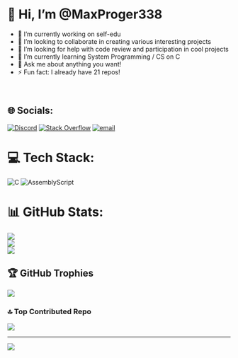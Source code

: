 # 👋 Hi, I’m @MaxProger338

- 🔭 I’m currently working on self-edu<br>
- 👯 I’m looking to collaborate in creating various interesting projects<br>
- 🤝 I’m looking for help with code review and participation in cool projects<br>
- 🌱 I’m currently learning System Programming / CS on C<br>
- 💬 Ask me about anything you want!<br>
- ⚡ Fun fact: I already have 21 repos!<br>
<br>

## 🌐 Socials:
[![Discord](https://img.shields.io/badge/Discord-%237289DA.svg?logo=discord&logoColor=white)](https://discord.gg/...) [![Stack Overflow](https://img.shields.io/badge/-Stackoverflow-FE7A16?logo=stack-overflow&logoColor=white)](https://stackoverflow.com/users/28635016) [![email](https://img.shields.io/badge/Email-D14836?logo=gmail&logoColor=white)](mailto:maxproger338@mail.ru) 

# 💻 Tech Stack:
![C](https://img.shields.io/badge/c-%2300599C.svg?style=for-the-badge&logo=c&logoColor=white) ![AssemblyScript](https://img.shields.io/badge/assembly%20script-%23000000.svg?style=for-the-badge&logo=assemblyscript&logoColor=white)
# 📊 GitHub Stats:
![](https://github-readme-stats.vercel.app/api?username=MaxProger338&theme=blue-green&hide_border=false&include_all_commits=true&count_private=false)<br/>
![](https://github-readme-streak-stats.herokuapp.com/?user=MaxProger338&theme=blue-green&hide_border=false)<br/>
![](https://github-readme-stats.vercel.app/api/top-langs/?username=MaxProger338&theme=blue-green&hide_border=false&include_all_commits=true&count_private=false&layout=compact)

## 🏆 GitHub Trophies
![](https://github-profile-trophy.vercel.app/?username=MaxProger338&theme=radical&no-frame=false&no-bg=true&margin-w=4)

### 🔝 Top Contributed Repo
![](https://github-contributor-stats.vercel.app/api?username=MaxProger338&limit=5&theme=dark&combine_all_yearly_contributions=true)

---
[![](https://visitcount.itsvg.in/api?id=MaxProger338&icon=0&color=0)](https://visitcount.itsvg.in)
